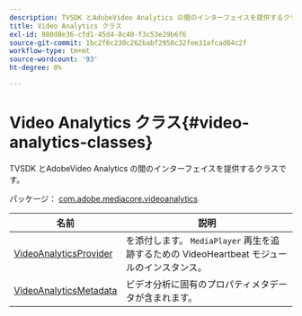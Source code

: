 ```yaml
---
description: TVSDK とAdobeVideo Analytics の間のインターフェイスを提供するクラスです。
title: Video Analytics クラス
exl-id: 980d8e36-cfd1-45d4-8c40-f3c53e29b6f6
source-git-commit: 1bc2f6c230c262babf2958c32fee31afcad04c2f
workflow-type: tm+mt
source-wordcount: '93'
ht-degree: 0%

---
```


# Video Analytics クラス{#video-analytics-classes}

TVSDK とAdobeVideo Analytics の間のインターフェイスを提供するクラスです。

パッケージ： [com.adobe.mediacore.videoanalytics](https://help.adobe.com/en_US/primetime/api/psdk/asdoc-dhls_1.4/com/adobe/mediacore/videoanalytics/package-detail.html)

| 名前 | 説明 |
|---|---|
| [VideoAnalyticsProvider](https://help.adobe.com/en_US/primetime/api/psdk/asdoc-dhls_1.4/com/adobe/mediacore/videoanalytics/VideoAnalyticsProvider.html) | を添付します。 `MediaPlayer` 再生を追跡するための VideoHeartbeat モジュールのインスタンス。 |
| [VideoAnalyticsMetadata](https://help.adobe.com/en_US/primetime/api/psdk/asdoc-dhls_1.4/com/adobe/mediacore/videoanalytics/VideoAnalyticsMetadata.html) | ビデオ分析に固有のプロパティメタデータが含まれます。 |
